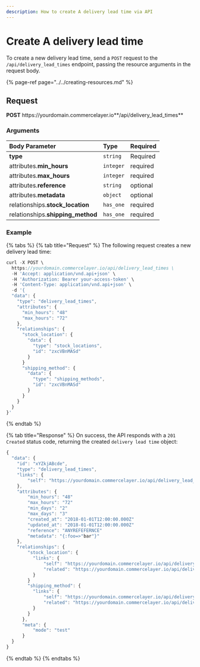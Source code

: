 ```yaml
---
description: How to create A delivery lead time via API
---
```


# Create A delivery lead time

To create a new delivery lead time, send a `POST` request to the `/api/delivery_lead_times` endpoint, passing the resource arguments in the request body.

{% page-ref page="../../creating-resources.md" %}

## Request

**POST** https://<i></i>yourdomain.commercelayer.io**/api/delivery_lead_times**

### Arguments

| Body Parameter | Type | Required |
| :--- | :--- | :--- |
| **type** | `string` | Required |
| attributes.**min_hours** | `integer` | required |
| attributes.**max_hours** | `integer` | required |
| attributes.**reference** | `string` | optional |
| attributes.**metadata** | `object` | optional |
| relationships.**stock_location** | `has_one` | required |
| relationships.**shipping_method** | `has_one` | required |

### Example

{% tabs %}
{% tab title="Request" %}
The following request creates a new delivery lead time:

```javascript
curl -X POST \
  https://yourdomain.commercelayer.io/api/delivery_lead_times \
  -H 'Accept: application/vnd.api+json' \
  -H 'Authorization: Bearer your-access-token' \
  -H 'Content-Type: application/vnd.api+json' \
  -d '{
  "data": {
    "type": "delivery_lead_times",
    "attributes": {
      "min_hours": "48"
      "max_hours": "72"
    },
    "relationships": {
      "stock_location": {
        "data": {
          "type": "stock_locations",
          "id": "zxcVBnMASd"
        }
      }
      "shipping_method": {
        "data": {
          "type": "shipping_methods",
          "id": "zxcVBnMASd"
        }
      }
    }
  }
}'
```
{% endtab %}

{% tab title="Response" %}
On success, the API responds with a `201 Created` status code, returning the created `delivery lead time` object:

```javascript
{
  "data": {
    "id": "xYZkjABcde",
    "type": "delivery_lead_times",
    "links": {
        "self": "https://yourdomain.commercelayer.io/api/delivery_lead_times/xYZkjABcde"
    },
    "attributes": {
        "min_hours": "48"
        "max_hours": "72"
        "min_days": "2"
        "max_days": "3"
        "created_at": "2018-01-01T12:00:00.000Z"
        "updated_at": "2018-01-01T12:00:00.000Z"
        "reference": "ANYREFEFERNCE"
        "metadata": "{:foo=>"bar"}"
    },
    "relationships": {
        "stock_location": {
          "links": {
              "self": "https://yourdomain.commercelayer.io/api/delivery_lead_times/xYZkjABcde/relationships/stock_location",
              "related": "https://yourdomain.commercelayer.io/api/delivery_lead_times/xYZkjABcde/stock_location"
          }
        }
        "shipping_method": {
          "links": {
              "self": "https://yourdomain.commercelayer.io/api/delivery_lead_times/xYZkjABcde/relationships/shipping_method",
              "related": "https://yourdomain.commercelayer.io/api/delivery_lead_times/xYZkjABcde/shipping_method"
          }
        }
      },
      "meta": {
          "mode": "test"
      }
  }
}
```
{% endtab %}
{% endtabs %}
